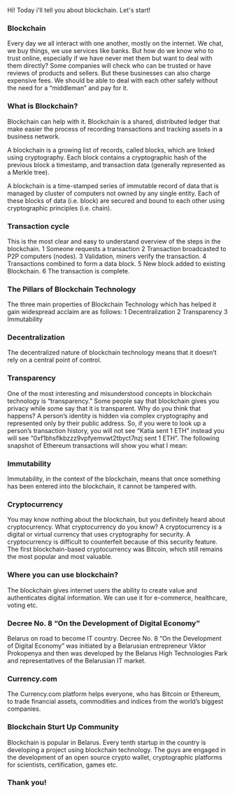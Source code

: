 Hi! 
Today i'll tell you about blockchain. Let's start!

### Blockchain 
Every day we all interact with one another, mostly on the internet. We chat, we buy things, we use services like banks. But how do we know who to trust online, especially if we have never met them but want to deal with them directly? 
Some companies will check who can be trusted or have reviews of products and sellers. But these businesses can also charge expensive fees. We should be able to deal with each other safely without the need for a “middleman” and pay for it. 

### What is Blockchain? 
Blockchain can help with it.
Blockchain is a shared, distributed ledger that make easier the process of recording transactions and tracking assets in a business network.

A blockchain is a growing list of records, called blocks, which are linked using cryptography. Each block contains a cryptographic hash of the previous block a timestamp, and transaction data (generally represented as a Merkle tree).

A blockchain is  a time-stamped series of immutable record of data that is managed by cluster of computers not owned by any single entity. Each of these blocks of data (i.e. block) are secured and bound to each other using cryptographic principles (i.e. chain).

### Transaction cycle
This is the most clear and easy to understand overview of the steps in the blockchain.
1 Someone requests a transaction
2 Transaction broadcasted to P2P computers (nodes).
3 Validation, miners verify the transaction.
4 Transactions combined to form a data block.
5 New block added to existing Blockchain.
6 The transaction is complete.

### The Pillars of Blockchain Technology
The three main properties of Blockchain Technology which has helped it gain widespread acclaim are as follows:
1 Decentralization
2 Transparency
3 Immutability


### Decentralization
The decentralized nature of blockchain technology means that it doesn’t rely on a central point of control.

### Transparency 
One of the most interesting and misunderstood concepts in blockchain technology is “transparency.” Some people say that blockchain gives you privacy while some say that it is transparent. Why do you think that happens?
A person’s identity is hidden via complex cryptography and represented only by their public address. So, if you were to look up a person’s transaction history, you will not see “Katia sent 1 ETH” instead you will see “0xf1bhsflkbzzz9vpfyemvwt2tbyct7nzj sent 1 ETH”.
The following snapshot of Ethereum transactions will show you what I mean:

### Immutability
Immutability, in the context of the blockchain, means that once something has been entered into the blockchain, it cannot be tampered with.

### Cryptocurrency
You may know nothing about the blockchain, but you definitely heard about cryptocurrency.
What cryptocurrency do you know?
A cryptocurrency is a digital or virtual currency that uses cryptography for security. A cryptocurrency is difficult to counterfeit because of this security feature. 
The first blockchain-based cryptocurrency was Bitcoin, which still remains the most popular and most valuable.


### Where you can use blockchain?
The blockchain gives internet users the ability to create value and authenticates digital information. We can use it for e-commerce, healthcare, voting etc.

### Decree No. 8 “On the Development of Digital Economy”
Belarus on road to become IT country. 
Decree No. 8 “On the Development of Digital Economy”  was initiated by a Belarusian entrepreneur Viktor Prokopenya and then was developed by the Belarus High Technologies Park and representatives of the Belarusian IT market.

### Currency.com 
The Currency.com platform helps everyone, who has Bitcoin or Ethereum, to trade financial assets, commodities and indices from the world’s biggest companies. 

### Blockchain Sturt Up Community
Blockchain is popular in Belarus. 
Every tenth startup in the country is developing a project using blockchain technology. 
The guys are engaged in the development of an open source crypto wallet, cryptographic platforms for scientists, certification, games etc.

### Thank you!
